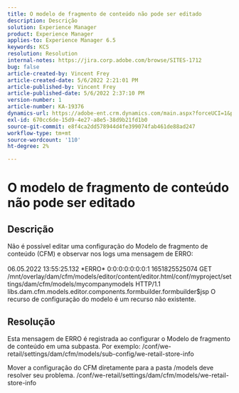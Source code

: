 ```yaml
---
title: O modelo de fragmento de conteúdo não pode ser editado
description: Descrição
solution: Experience Manager
product: Experience Manager
applies-to: Experience Manager 6.5
keywords: KCS
resolution: Resolution
internal-notes: https://jira.corp.adobe.com/browse/SITES-1712
bug: false
article-created-by: Vincent Frey
article-created-date: 5/6/2022 2:21:01 PM
article-published-by: Vincent Frey
article-published-date: 5/6/2022 2:37:10 PM
version-number: 1
article-number: KA-19376
dynamics-url: https://adobe-ent.crm.dynamics.com/main.aspx?forceUCI=1&pagetype=entityrecord&etn=knowledgearticle&id=c91330bb-47cd-ec11-a7b5-6045bd00db25
exl-id: 670cc6de-15d9-4e27-a8e5-38d9b21fd1b0
source-git-commit: e8f4ca2dd578944d4fe399074fab461de88ad247
workflow-type: tm+mt
source-wordcount: '110'
ht-degree: 2%

---
```


# O modelo de fragmento de conteúdo não pode ser editado

## Descrição


Não é possível editar uma configuração do Modelo de fragmento de conteúdo (CFM) e observar nos logs uma mensagem de ERRO:
<br><br>06.05.2022 13:55:25.132 \*ERRO\* 0:0:0:0:0:0:0:1 1651825525074 GET /mnt/overlay/dam/cfm/models/editor/content/editor.html/conf/myproject/settings/dam/cfm/models/mycompanymodels HTTP/1.1 libs.dam.cfm.models.editor.components.formbuilder.formbuilder$jsp O recurso de configuração do modelo é um recurso não existente.<br>

## Resolução


Esta mensagem de ERRO é registrada ao configurar o Modelo de fragmento de conteúdo em uma subpasta.
Por exemplo: /conf/we-retail/settings/dam/cfm/models/sub-config/we-retail-store-info 

Mover a configuração do CFM diretamente para a pasta /models deve resolver seu problema.
/conf/we-retail/settings/dam/cfm/models/we-retail-store-info
